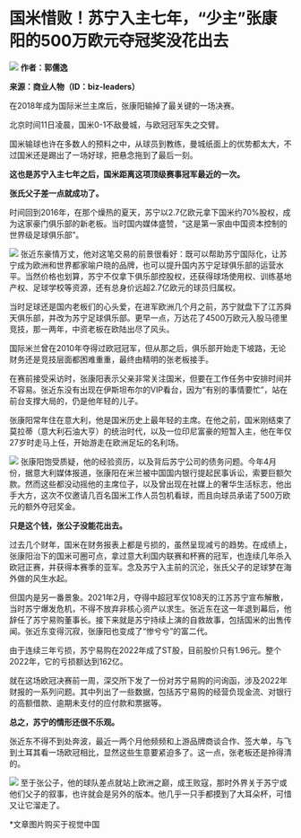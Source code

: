 

# 国米惜败！苏宁入主七年，“少主”张康阳的500万欧元夺冠奖没花出去

![](https://inews.gtimg.com/news_bt/OufSaLzrvgikGJX3PBaJmHT9h_14qsch3kJ5eWUFCE9-4AA/1000)
**作者：郭儒逸**

**来源：商业人物（ID：biz-leaders）**

在2018年成为国际米兰主席后，张康阳输掉了最关键的一场决赛。

北京时间11日凌晨，国米0-1不敌曼城，与欧冠冠军失之交臂。

国米输球也许在多数人的预料之中，从球员到教练，曼城纸面上的优势都太大，不过国米还是踢出了一场好球，把悬念拖到了最后一刻。

**这也是苏宁入主七年之后，国米距离这项顶级赛事冠军最近的一次。**

**张氏父子差一点就成功了。**

时间回到2016年，在那个燥热的夏天，苏宁以2.7亿欧元拿下国米约70%股权，成为这家豪门俱乐部的新老板。当时国内媒体盛赞，“这是第一家由中国资本控制的世界级足球俱乐部”。

![](https://inews.gtimg.com/news_bt/OeoViykoCGJo5dtFmiytSu44GFoNy0TRs_CESwgW9lAMUAA/1000)
张近东豪情万丈，他对这笔交易的前景很看好：既可以帮助苏宁国际化，让苏宁成为欧洲和世界都家喻户晓的品牌，也可以提升国内苏宁足球俱乐部的运营水平。当然价格也划算，苏宁不仅拿下俱乐部控股权，还获得球场使用权、训练基地产权、足球学校等资源，还有总身价远超2.7亿欧元的球员归属权。

当时足球还是国内老板们的心头爱，在进军欧洲几个月之前，苏宁就盘下了江苏舜天俱乐部，并改为苏宁足球俱乐部。更早一点，万达花了4500万欧元入股马德里竞技，那一两年，中资老板在欧陆出尽了风头。

国际米兰曾在2010年夺得过欧冠冠军，但从那之后，俱乐部开始走下坡路，无论财务还是竞技层面都困难重重，最终由精明的张老板接手。

在赛前接受采访时，张康阳表示父亲非常关注国米，但要在工作任务中安排时间并不容易。张近东没有出现在伊斯坦布尔的VIP看台，因为“有别的事情要忙”，站在前台支撑大局的，仍是他年轻的儿子。

张康阳常年住在意大利，他是国米历史上最年轻的主席。在他之前，国米刚结束了莫拉蒂（意大利石油大亨）的统治时代，以及一位印尼富豪的短暂入主，他在年仅27岁时走马上任，开始游走在欧洲足坛的名利场。

![](https://inews.gtimg.com/news_bt/O45P0YmvozOYHkNeGe_-BwN0-DRZaaaZmALa9D_bmDu-sAA/1000)
张康阳饱受质疑，他的经验资历，以及背后苏宁公司的债务问题。今年4月份，据意大利媒体报道，张康阳在米兰被中国国内银行提起民事诉讼，索要巨额欠款。然而这些都没动摇他的主席位子，以及曾出现在社媒上的奢华生活标志，他出手大方，这次不仅邀请几百名国米工作人员包机看球，而且向球员承诺了500万欧元的额外夺冠奖金。

**只是这个钱，张公子没能花出去。**

过去几个财年，国米在财务报表上都是亏损的，虽然呈现减亏的趋势。在成绩上，张康阳治下的国米可圈可点，拿过意大利国内联赛和杯赛的冠军，也连续几年杀入欧冠正赛，并获得本赛季的亚军。念及苏宁入主前的沉沦，张氏父子的足球梦在海外做的风生水起。

但国内是另一番景象。2021年2月，夺得中超冠军仅108天的江苏苏宁宣布解散，当时苏宁爆发危机，不得不放弃非核心资产以求生。张近东在这一年退到幕后，他辞任了苏宁易购董事长。接下来就是苏宁持续上演的自救故事，包括国米的出售传闻。张近东变得沉寂，张康阳也变成了“惨兮兮”的富二代。

由于连续三年亏损，苏宁易购在2022年成了ST股，目前股价只有1.96元。整个2022年，它的亏损额达到162亿。

就在这场欧冠决赛前一周，深交所下发了一份对苏宁易购的问询函，涉及2022年财报的一系列问题。其中列出了一些数据，包括苏宁易购的经营负现金流、对银行的高额借款、逾期未支付的应付款和票据等。

**总之，苏宁的情形还很不乐观。**

张近东不得不到处奔波，最近一两个月他频频和上游品牌商谈合作、签大单，与飞到土耳其看一场欧冠相比，显然这些生意要紧迫多了。这一点，张老板还是拎得清的。

![](https://inews.gtimg.com/news_bt/OUFuPPElNcct7mZOpGrrwTRK4TsQug2L45pE96tXudR4kAA/1000)
至于张公子，他的球队差点就站上欧洲之巅，成王败寇，那时外界关于苏宁或他们父子的叙事，也许就会是另外的版本。他几乎一只手都摸到了大耳朵杯，可惜又让它溜走了。

*文章图片购买于视觉中国

